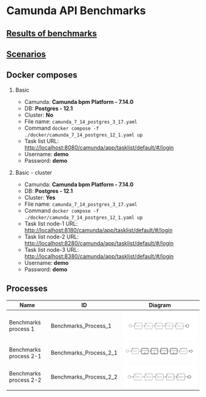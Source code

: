 # Camunda API Benchmarks

## [Results of benchmarks](results%2FResults.md)

## [Scenarios](scenarios)

## Docker composes

1. Basic
   - Camunda: **Camunda bpm Platform - 7.14.0**
   - DB: **Postgres - 12.1**
   - Cluster: **No**
   - File name: `camunda_7_14_postgres_3_17.yaml`
   - Command `docker compose -f ./docker/camunda_7_14_postgres_12_1.yaml up`
   - Task list URL: [http://localhost:8080/camunda/app/tasklist/default/#/login](http://localhost:8080/camunda/app/tasklist/default/#/login)
   - Username: **demo**
   - Password: **demo**

2. Basic - cluster
   - Camunda: **Camunda bpm Platform - 7.14.0**
   - DB: **Postgres - 12.1**
   - Cluster: **Yes**
   - File name: `camunda_7_14_postgres_3_17.yaml`
   - Command `docker compose -f ./docker/camunda_7_14_postgres_12_1.yaml up`
   - Task list node-1 URL: [http://localhost:8180/camunda/app/tasklist/default/#/login](http://localhost:8180/camunda/app/tasklist/default/#/login)
   - Task list node-2 URL: [http://localhost:8280/camunda/app/tasklist/default/#/login](http://localhost:8280/camunda/app/tasklist/default/#/login)
   - Task list node-3 URL: [http://localhost:8380/camunda/app/tasklist/default/#/login](http://localhost:8380/camunda/app/tasklist/default/#/login)
   - Username: **demo**
   - Password: **demo**


## Processes

| Name                   | ID                     | Diagram                                                                            |
|------------------------|------------------------|------------------------------------------------------------------------------------|
| Benchmarks process 1   | Benchmarks_Process_1   | ![Benchmarks process 1](./img/Benchmarks_Process_1.png "Benchmarks process 1")     |
| Benchmarks process 2-1 | Benchmarks_Process_2_1 | ![Benchmarks process 1](./img/Benchmarks_Process_2_1.png "Benchmarks process 2-1") |
| Benchmarks process 2-2 | Benchmarks_Process_2_2 | ![Benchmarks process 1](./img/Benchmarks_Process_2_2.png "Benchmarks process 2-2") |